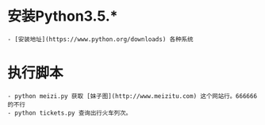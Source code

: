 # 安装Python3.5.*
    - [安装地址](https://www.python.org/downloads) 各种系统
# 执行脚本
    - python meizi.py 获取 [妹子图](http://www.meizitu.com) 这个网站行。666666的不行
    - python tickets.py 查询出行火车列次。
